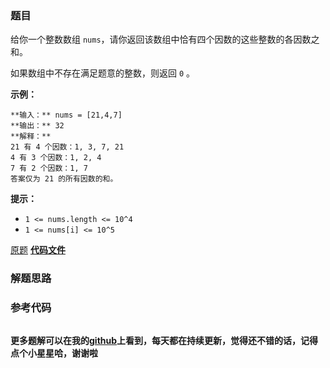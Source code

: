 ### 题目
给你一个整数数组 `nums`，请你返回该数组中恰有四个因数的这些整数的各因数之和。

如果数组中不存在满足题意的整数，则返回 `0` 。



**示例：**

    
    
    **输入：** nums = [21,4,7]
    **输出：** 32
    **解释：**
    21 有 4 个因数：1, 3, 7, 21
    4 有 3 个因数：1, 2, 4
    7 有 2 个因数：1, 7
    答案仅为 21 的所有因数的和。
    



**提示：**

  * `1 <= nums.length <= 10^4`
  * `1 <= nums[i] <= 10^5`

[原题](https://leetcode-cn.com/problems/four-divisors/)    **[代码文件]()**


### 解题思路




### 参考代码

```go


```




**更多题解可以在我的[github](https://github.com/LZH139/leetcode_Go)上看到，每天都在持续更新，觉得还不错的话，记得点个小星星哈，谢谢啦**
